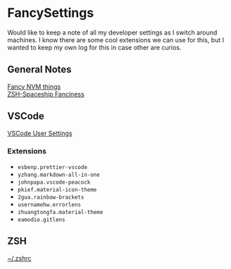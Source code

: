 # FancySettings

Would like to keep a note of all my developer settings as I switch around machines. I know there are some cool extensions we can use for this, but I wanted to keep my own log for this in case other are curios.

## General Notes
[Fancy NVM things](https://github.com/nvm-sh/nvm#installing-and-updating)<br>
[ZSH-Spaceship Fanciness](https://medium.com/@goangle/my-awesome-zsh-weapon-2745cd34735d)

## VSCode 
[VSCode User Settings](./userSettings.json)

### Extensions
- `esbenp.prettier-vscode`
- `yzhang.markdown-all-in-one`
- `johnpapa.vscode-peacock`
- `pkief.material-icon-theme`
- `2gua.rainbow-brackets`
- `usernamehw.errorlens`
- `zhuangtongfa.material-theme`
- `eamodio.gitlens`


## ZSH
[~/.zshrc](./.zshrc)